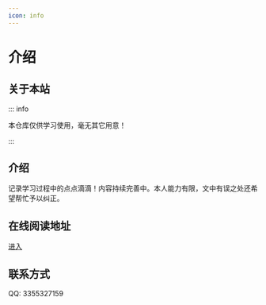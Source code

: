 ```yaml
---
icon: info
---
```



# 介绍

## 关于本站

::: info

本仓库仅供学习使用，毫无其它用意！

:::

## 介绍

记录学习过程中的点点滴滴！内容持续完善中。本人能力有限，文中有误之处还希望帮忙予以纠正。

## 在线阅读地址

[进入](https://www.yznotes.cn/)

## 联系方式

QQ: 3355327159
